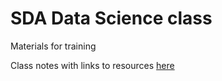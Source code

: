 # SDA Data Science class

Materials for training

Class notes with links to resources [here](class_notes.md)
